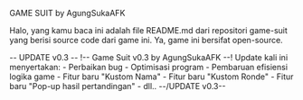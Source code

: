 GAME SUIT by AgungSukaAFK

Halo, yang kamu baca ini adalah file README.md dari repositori game-suit yang berisi source code dari game ini.
Ya, game ini bersifat open-source. 

-- UPDATE v0.3 --
!-- Game Suit v0.3 by AgungSukaAFK --!
    Update kali ini menyertakan:
    - Perbaikan bug
    - Optimisasi program
    - Pembaruan efisiensi logika game
    - Fitur baru "Kustom Nama"
    - Fitur baru "Kustom Ronde"
    - Fitur baru "Pop-up hasil pertandingan"
    - dll..
--/UPDATE v0.3--
